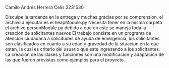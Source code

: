 Camilo Andrés Herrera Celis 2231530

Disculpe la tardanza en la entrega y muchas gracias por su comprension, el archivo a ejecutar es el heapModule.py
Necesita tener en la misma carpeta el archivo personModule.py debido a que en este se maneja toda la creacion de solicitantes nuevos
El trabajo consiste en un programa de atencion ciudadana a solicitudes de ayuda de emergencia, los solicitantes son clasificados
en cuanto a su edad y gravedad de la situacion en la que estan, la cual es criterio del usuario que este ingresando a los 
solicitantes. La creacion de las clases y funciones son una modificacion y adaptacion de las que fueron provistas como ejemplos
para el proyecto.
